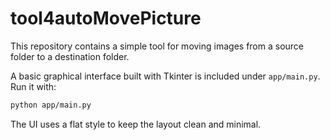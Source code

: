 # tool4autoMovePicture

This repository contains a simple tool for moving images from a source folder to a destination folder.

A basic graphical interface built with Tkinter is included under `app/main.py`.
Run it with:

```bash
python app/main.py
```

The UI uses a flat style to keep the layout clean and minimal.

